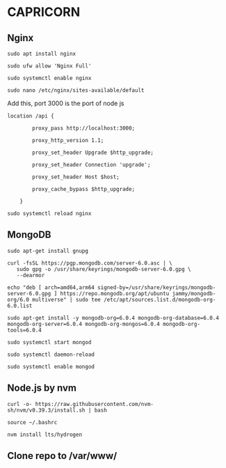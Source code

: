 # CAPRICORN

## Nginx
```
sudo apt install nginx
```

```
sudo ufw allow 'Nginx Full'
```

```
sudo systemctl enable nginx
```

```
sudo nano /etc/nginx/sites-available/default
```

Add this, port 3000 is the port of node js

```
location /api {

        proxy_pass http://localhost:3000;
        
        proxy_http_version 1.1;
        
        proxy_set_header Upgrade $http_upgrade;
        
        proxy_set_header Connection 'upgrade';
        
        proxy_set_header Host $host;
        
        proxy_cache_bypass $http_upgrade;
        
    }
```
   
    
```
sudo systemctl reload nginx
```

## MongoDB
```
sudo apt-get install gnupg
```

```
curl -fsSL https://pgp.mongodb.com/server-6.0.asc | \
   sudo gpg -o /usr/share/keyrings/mongodb-server-6.0.gpg \
   --dearmor
```

```
echo "deb [ arch=amd64,arm64 signed-by=/usr/share/keyrings/mongodb-server-6.0.gpg ] https://repo.mongodb.org/apt/ubuntu jammy/mongodb-org/6.0 multiverse" | sudo tee /etc/apt/sources.list.d/mongodb-org-6.0.list
```

```
sudo apt-get install -y mongodb-org=6.0.4 mongodb-org-database=6.0.4 mongodb-org-server=6.0.4 mongodb-org-mongos=6.0.4 mongodb-org-tools=6.0.4
```

```
sudo systemctl start mongod
```

```
sudo systemctl daemon-reload
```

```
sudo systemctl enable mongod
```

## Node.js by nvm

```
curl -o- https://raw.githubusercontent.com/nvm-sh/nvm/v0.39.3/install.sh | bash
```

```
source ~/.bashrc
```

```
nvm install lts/hydrogen
```

## Clone repo to /var/www/
